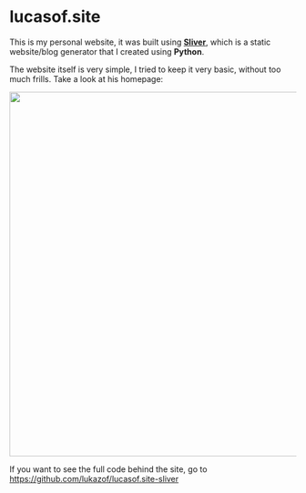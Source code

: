 # lucasof.site
This is my personal website, it was built using <a href="https://sliver.trivalent.tech" target="_blank">**Sliver**</a>, which is a static website/blog generator that I created using **Python**.

The website itself is very simple, I tried to keep it very basic, without too much frills. Take a look at his homepage:


<img src="https://user-images.githubusercontent.com/74553272/270049288-67d81d68-b3a3-4cda-9e4a-57b5ca21391d.png" width="640px">


If you want to see the full code behind the site, go to https://github.com/lukazof/lucasof.site-sliver
